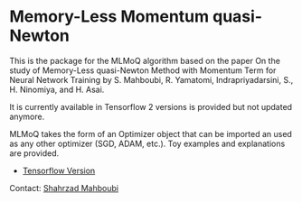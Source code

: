 # Memory-Less Momentum quasi-Newton

This is the package for the MLMoQ algorithm based on the paper On the study of Memory-Less quasi-Newton Method with Momentum Term for Neural Network Training by S. Mahboubi, R. Yamatomi, Indrapriyadarsini, S., H. Ninomiya, and H. Asai.

It is currently available in Tensorflow 2 versions is provided but not updated anymore.

MLMoQ takes the form of an Optimizer object that can be imported an used as any other optimizer (SGD, ADAM, etc.). Toy examples and explanations are provided.

* [Tensorflow Version](https://github.com/camcastera/INNA-for-DeepLearning/tree/master/INNA_for_tensorflow)

Contact: [Shahrzad Mahboubi]()  
